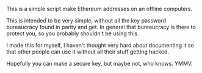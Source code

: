 This is a simple script make Ethereum addresses on an offline computers.

This is intended to be very simple, without all the key password bureaucracy found in parity and get. In general that bureaucracy is there to protect you, so you probably shouldn't be using this.

I made this for myself, I haven't thought very hard about documenting it so that other people can use it without all their stuff getting hacked.

Hopefully you can make a secure key, but maybe not, who knows. YMMV.
